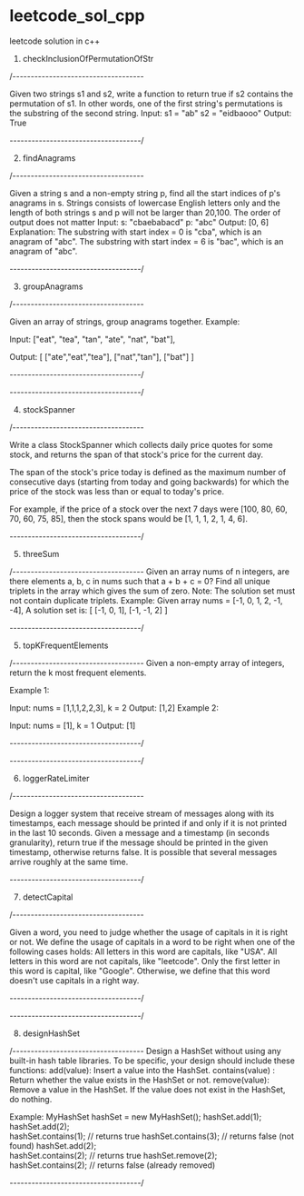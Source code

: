 # leetcode_sol_cpp
leetcode solution in c++
1. checkInclusionOfPermutationOfStr

/------------------------------------

Given two strings s1 and s2, write a function to return true if s2 contains the permutation of s1. In other words, one of the first string's permutations is the substring of the second string.
Input: s1 = "ab" s2 = "eidbaooo"
Output: True

------------------------------------/

2. findAnagrams

/------------------------------------

Given a string s and a non-empty string p, find all the start indices of p's anagrams in s.
Strings consists of lowercase English letters only and the length of both strings s and p will not be larger than 20,100.
The order of output does not matter 
Input:
s: "cbaebabacd" p: "abc"
Output: [0, 6]  
Explanation:
The substring with start index = 0 is "cba", which is an anagram of "abc".
The substring with start index = 6 is "bac", which is an anagram of "abc".


------------------------------------/

3. groupAnagrams

/------------------------------------

Given an array of strings, group anagrams together.
Example:

Input: ["eat", "tea", "tan", "ate", "nat", "bat"],

Output:
[
  ["ate","eat","tea"],
  ["nat","tan"],
  ["bat"]
]

------------------------------------/

------------------------------------/

4. stockSpanner

/------------------------------------

Write a class StockSpanner which collects daily price quotes for some stock, and returns the span of that stock's price for the current day.

The span of the stock's price today is defined as the maximum number of consecutive days (starting from today and going backwards) for which the price of the stock was less than or equal to today's price.

For example, if the price of a stock over the next 7 days were [100, 80, 60, 70, 60, 75, 85], then the stock spans would be [1, 1, 1, 2, 1, 4, 6].


------------------------------------/

5. threeSum

/------------------------------------
Given an array nums of n integers, are there elements a, b, c in nums such that a + b + c = 0? Find all unique triplets in the array which gives the sum of zero. 
Note: The solution set must not contain duplicate triplets.
Example: 
Given array nums = [-1, 0, 1, 2, -1, -4], 
A solution set is:
[
  [-1, 0, 1],
  [-1, -1, 2]
]


------------------------------------/

5. topKFrequentElements

/------------------------------------
Given a non-empty array of integers, return the k most frequent elements.

Example 1:

Input: nums = [1,1,1,2,2,3], k = 2
Output: [1,2]
Example 2:

Input: nums = [1], k = 1
Output: [1]



------------------------------------/


------------------------------------/



6. loggerRateLimiter

/------------------------------------


Design a logger system that receive stream of messages along with its timestamps, 
each message should be printed if and only if it is not printed in the last 10 seconds.
Given a message and a timestamp (in seconds granularity), return true if the message should be
printed in the given timestamp, otherwise returns false.
It is possible that several messages arrive roughly at the same time.



------------------------------------/

7. detectCapital

/------------------------------------

Given a word, you need to judge whether the usage of capitals in it is right or not.
We define the usage of capitals in a word to be right when one of the following cases holds:
	All letters in this word are capitals, like "USA".
	All letters in this word are not capitals, like "leetcode".
	Only the first letter in this word is capital, like "Google".
	Otherwise, we define that this word doesn't use capitals in a right way.


------------------------------------/



------------------------------------/


8. designHashSet

/------------------------------------
Design a HashSet without using any built-in hash table libraries.
To be specific, your design should include these functions:
add(value): Insert a value into the HashSet. 
contains(value) : Return whether the value exists in the HashSet or not.
remove(value): Remove a value in the HashSet. If the value does not exist in the HashSet, do nothing.

Example:
MyHashSet hashSet = new MyHashSet();
hashSet.add(1);         
hashSet.add(2);         
hashSet.contains(1);    // returns true
hashSet.contains(3);    // returns false (not found)
hashSet.add(2);          
hashSet.contains(2);    // returns true
hashSet.remove(2);          
hashSet.contains(2);    // returns false (already removed)



------------------------------------/




